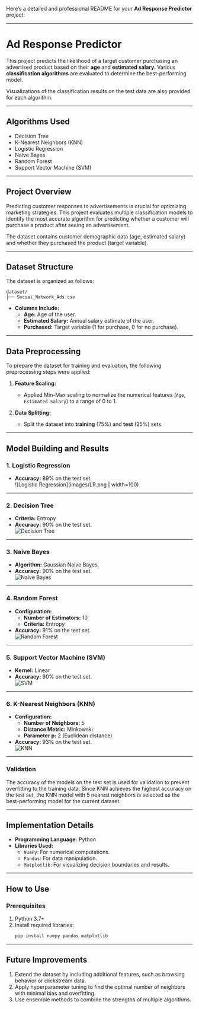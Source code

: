 Here’s a detailed and professional README for your **Ad Response Predictor** project:

---

# **Ad Response Predictor**

This project predicts the likelihood of a target customer purchasing an advertised product based on their **age** and **estimated salary**. Various **classification algorithms** are evaluated to determine the best-performing model. 

Visualizations of the classification results on the test data are also provided for each algorithm.

---

## **Algorithms Used**
   - Decision Tree
   - K-Nearest Neighbors (KNN)
   - Logistic Regression
   - Naive Bayes
   - Random Forest
   - Support Vector Machine (SVM)

---

## **Project Overview**
Predicting customer responses to advertisements is crucial for optimizing marketing strategies. This project evaluates multiple classification models to identify the most accurate algorithm for predicting whether a customer will purchase a product after seeing an advertisement.

The dataset contains customer demographic data (age, estimated salary) and whether they purchased the product (target variable).

---

## **Dataset Structure**
The dataset is organized as follows:

```
dataset/
├── Social_Network_Ads.csv
```

- **Columns Include:**
  - **Age:** Age of the user.
  - **Estimated Salary:** Annual salary estimate of the user.
  - **Purchased:** Target variable (1 for purchase, 0 for no purchase).

---

## **Data Preprocessing**
To prepare the dataset for training and evaluation, the following preprocessing steps were applied:

1. **Feature Scaling:**
   - Applied Min-Max scaling to normalize the numerical features (`Age`, `Estimated Salary`) to a range of 0 to 1.

2. **Data Splitting:**
   - Split the dataset into **training** (75%) and **test** (25%) sets.

---

## **Model Building and Results**

### **1. Logistic Regression**
- **Accuracy:** 89% on the test set.  
![Logistic Regression](images/LR.png | width=100)

---

### **2. Decision Tree**
- **Criteria:** Entropy  
- **Accuracy:** 90% on the test set.  
![Decision Tree](images/DT.png)

---

### **3. Naive Bayes**
- **Algorithm:** Gaussian Naive Bayes.  
- **Accuracy:** 90% on the test set.  
![Naive Bayes](images/NB.png)

---

### **4. Random Forest**
- **Configuration:**  
  - **Number of Estimators:** 10  
  - **Criteria:** Entropy  
- **Accuracy:** 91% on the test set.  
![Random Forest](images/RF.png)

---

### **5. Support Vector Machine (SVM)**
- **Kernel:** Linear  
- **Accuracy:** 90% on the test set.  
![SVM](images/SVM.png)

---

### **6. K-Nearest Neighbors (KNN)**
- **Configuration:**  
  - **Number of Neighbors:** 5  
  - **Distance Metric:** Minkowski  
  - **Parameter p:** 2  (Euclidean distance)
- **Accuracy:** 93% on the test set.  
![KNN](images/KNN.png)

---

### **Validation**
The accuracy of the models on the test set is used for validation to prevent overfitting to the training data. Since KNN achieves the highest accuracy on the test set, the KNN model with 5 nearest neighbors is selected as the best-performing model for the current dataset.

---

## **Implementation Details**
- **Programming Language:** Python  
- **Libraries Used:**
  - `NumPy`: For numerical computations.  
  - `Pandas`: For data manipulation.  
  - `Matplotlib`: For visualizing decision boundaries and results.  

---

## **How to Use**
### **Prerequisites**
1. Python 3.7+
2. Install required libraries:
   ```bash
   pip install numpy pandas matplotlib
   ```

---

## **Future Improvements**
1. Extend the dataset by including additional features, such as browsing behavior or clickstream data.  
2. Apply hyperparameter tuning to find the optimal number of neighbors with minimal bias and overfitting.  
4. Use ensemble methods to combine the strengths of multiple algorithms.

